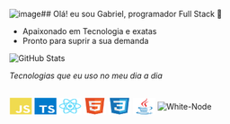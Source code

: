 ![image](https://github.com/Whit3Guy/whit3guy/assets/167573409/875bfc4b-49d7-4e65-be15-1a0cc4635c46)## Olá! eu sou Gabriel, programador Full Stack 👋

- Apaixonado em Tecnologia e exatas
- Pronto para suprir a sua demanda


![GitHub Stats](https://github-readme-stats.vercel.app/api?username=Whit3Guy&theme=transparent&bg_color=001&border_color=31A9DC&show_icons=true&icon_color=3FA3DC&title_color=C2D5F&text_color=FFF)

*Tecnologias que eu uso no meu dia a dia*


<div style="display: inline_block"><br>
  <img align="center" alt="white-Js" height="30" width="40" src="https://raw.githubusercontent.com/devicons/devicon/master/icons/javascript/javascript-plain.svg">
  <img align="center" alt="white-Ts" height="30" width="40" src="https://raw.githubusercontent.com/devicons/devicon/master/icons/typescript/typescript-plain.svg">
  <img align="center" alt="white-React" height="30" width="40" src="https://raw.githubusercontent.com/devicons/devicon/master/icons/react/react-original.svg">
  <img align="center" alt="white-HTML" height="30" width="40" src="https://raw.githubusercontent.com/devicons/devicon/master/icons/html5/html5-original.svg">
  <img align="center" alt="white-CSS" height="30" width="40" src="https://raw.githubusercontent.com/devicons/devicon/master/icons/css3/css3-original.svg">
  <img align="center" alt="White-Java" height="30" width="40" src="https://raw.githubusercontent.com/devicons/devicon/master/icons/java/java-original.svg">
  <img align="center" alt="White-Node" height="30" width="40" src="[https://raw.githubusercontent.com/devicons/devicon/master/icons/java/java-original.svg](https://private-user-images.githubusercontent.com/135404385/344829895-b50f59cb-d6fb-4361-aea7-08cf3f73147b.svg?jwt=eyJhbGciOiJIUzI1NiIsInR5cCI6IkpXVCJ9.eyJpc3MiOiJnaXRodWIuY29tIiwiYXVkIjoicmF3LmdpdGh1YnVzZXJjb250ZW50LmNvbSIsImtleSI6ImtleTUiLCJleHAiOjE3MjAyNTAxMjcsIm5iZiI6MTcyMDI0OTgyNywicGF0aCI6Ii8xMzU0MDQzODUvMzQ0ODI5ODk1LWI1MGY1OWNiLWQ2ZmItNDM2MS1hZWE3LTA4Y2YzZjczMTQ3Yi5zdmc_WC1BbXotQWxnb3JpdGhtPUFXUzQtSE1BQy1TSEEyNTYmWC1BbXotQ3JlZGVudGlhbD1BS0lBVkNPRFlMU0E1M1BRSzRaQSUyRjIwMjQwNzA2JTJGdXMtZWFzdC0xJTJGczMlMkZhd3M0X3JlcXVlc3QmWC1BbXotRGF0ZT0yMDI0MDcwNlQwNzEwMjdaJlgtQW16LUV4cGlyZXM9MzAwJlgtQW16LVNpZ25hdHVyZT1mNDFhMzJiODdkMmI1YWYzNDY2YmI4YmIxNjY1ZWY0ZGVlYjFmYTc2ZDYwNjQxMTFkYzgxOWNlNTRmN2VhZjE4JlgtQW16LVNpZ25lZEhlYWRlcnM9aG9zdCZhY3Rvcl9pZD0wJmtleV9pZD0wJnJlcG9faWQ9MCJ9.u0vph--9yEHeA9EAXRULSELkt14cGP7Oo95xySWS9OE)">
  
</div>
